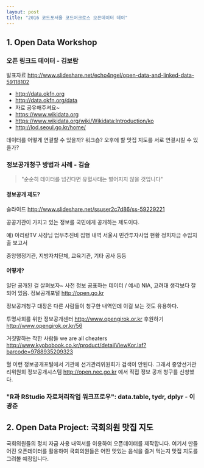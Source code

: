 ```yaml
---
layout: post
title: "2016 코드포서울 코드어크로스 오픈데이터 데이"
---
```


## 1. Open Data Workshop

### 오픈 링크드 데이터 - 김보람
발표자료
<http://www.slideshare.net/echo4ngel/open-data-and-linked-data-59118102>

- <http://data.okfn.org>
- <http://data.okfn.org/data>
- 자료 공유해주셔요~
- <https://www.wikidata.org>
- <https://www.wikidata.org/wiki/Wikidata:Introduction/ko>
- <http://lod.seoul.go.kr/home/>

데이터를 어떻게 연결할 수 있을까? 워크숍?
오후에 할 맛집 지도를 서로 연결시킬 수 있을가?

### 정보공개청구 방법과 사례 - 김슬

> "순순히 데이터를 넘긴다면 유혈사태는 벌어지지 않을 것입니다"

#### 정보공개 제도?

슬라이드
<http://www.slideshare.net/ssuser2c7d86/ss-59229221>


공공기관이 가지고 있는 정보를 국민에게 공개하는 제도이다.

예)
아리랑TV 사장님 업무추진비 집행 내역
서울시 민간투자사업 현황
정치자금 수입지출 보고서

중앙행정기관, 지방자치단체, 교육기관, 기타 공사 등등

#### 어떻게?

일단 공개된 걸 살펴보자~
사전 정보 공표하는 데이터 / 예시) NIA, 고려대 생각보다 잘 되어 있음.
정보공개포털 <http://open.go.kr>

정보공개청구 대장은 다른 사람들이 청구한 내역인데 이걸 보는 것도 유용하다.

투명사회를 위한 정보공개센터 <http://www.opengirok.or.kr>
후원하기 <http://www.opengirok.or.kr/56>

거짓말하는 착한 사람들 we are all cheaters
<http://www.kyobobook.co.kr/product/detailViewKor.laf?barcode=9788935209323>

헐 이런 정보공개포털에서 기관에 선거관리위원회가 검색이 안된다.
그래서 중앙선거관리위원회 정보공개시스템 <http://open.nec.go.kr> 에서 직접 정보 공개 청구를 신청했다.


### "R과 RStudio 자료처리작업 워크프로우": data.table, tydr, dplyr - 이광춘

## 2. Open Data Project: 국회의원 맛집 지도

국회의원들의 정치 자금 사용 내역서를 이용하여 오픈데이터를 제작합니다. 여기서 만들어진 오픈데이터를 활용하여 국회의원들은 어떤 맛있는 음식을 즐겨 먹는지 맛집 지도를 그려볼 예정입니다.


